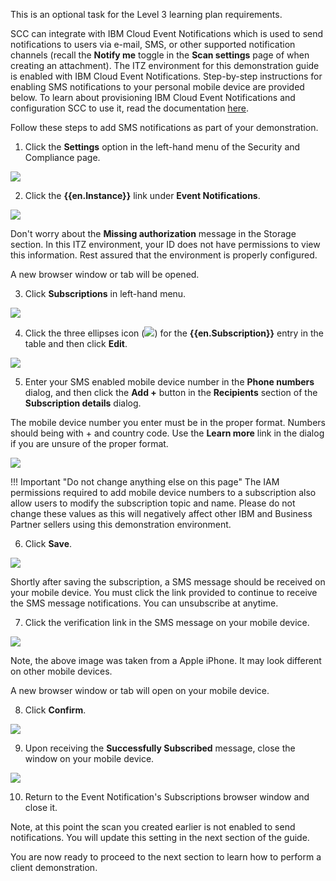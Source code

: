 This is an optional task for the Level 3 learning plan requirements. 

SCC can integrate with IBM Cloud Event Notifications which is used to send notifications to users via e-mail, SMS, or other supported notification channels (recall the **Notify me** toggle in the **Scan settings** page of when creating an attachment). The ITZ environment for this demonstration guide is enabled with IBM Cloud Event Notifications. Step-by-step instructions for enabling SMS notifications to your personal mobile device are provided below. To learn about provisioning IBM Cloud Event Notifications and configuration SCC to use it, read the documentation <a href="https://cloud.ibm.com/docs/security-compliance?topic=security-compliance-event-notifications&interface=ui" target="_blank">here</a>.

Follow these steps to add SMS notifications as part of your demonstration. 

<!-- 
1. Open a web browser to the **IBM Cloud Portal**.

<a href="https://cloud.ibm.com" target="_blank">IBM Cloud Portal</a>.

When the page loads, authenticate with your IBM Cloud ID and password. The authentication process varies depending on the primary account that your ID is associated with and any multi-factor authentication or other security controls in place for the account.

2. Click the **account selection** drop-down menu and select the **{{itz.CloudAccount}}** account.

![](../env/_attachments/switchAccount.png)

Note, if the browser window is narrow, you might see an **account selection** icon like this: ![](../env/_attachments/switchAccountIcon.png) instead of the full account name.

3. Click the **Security and Compliance** icon (![](../demo/_attachments/sccIcon.png)) in the menu bar.
   
![](../demo/_attachments/dashBoard.png) -->

1. Click the **Settings** option in the left-hand menu of the Security and Compliance page.

![](../demo/_attachments/sccDashboardStartENSetup.png) 

2. Click the **{{en.Instance}}** link under **Event Notifications**. 

![](_attachments/dashBoardSettingsEN.png)

Don't worry about the **Missing authorization** message in the Storage section. In this ITZ environment, your ID does not have permissions to view this information. Rest assured that the environment is properly configured.

A new browser window or tab will be opened.

3. Click **Subscriptions** in left-hand menu.

![](_attachments/enOverview.png)

4. Click the three ellipses icon (![](_attachments/ellipses.png)) for the **{{en.Subscription}}** entry in the table and then click **Edit**.

![](_attachments/enSubscriptions.png)

5. Enter your SMS enabled mobile device number in the **Phone numbers** dialog, and then click the **Add +** button in the **Recipients** section of the **Subscription details** dialog.

The mobile device number you enter must be in the proper format. Numbers should being with + and country code. Use the **Learn more** link in the dialog if you are unsure of the proper format.

![](_attachments/enSubscriptionsAddNumber.png)

!!! Important "Do not change anything else on this page"
    The IAM permissions required to add mobile device numbers to a subscription also allow users to modify the subscription topic and name. Please do not change these values as this will negatively affect other IBM and Business Partner sellers using this demonstration environment.

6. Click **Save**.

![](_attachments/enSubscriptionsSaveNumber.png)

Shortly after saving the subscription, a SMS message should be received on your mobile device. You must click the link provided to continue to receive the SMS message notifications. You can unsubscribe at anytime.

7. Click the verification link in the SMS message on your mobile device.

![](_attachments/enVerification.jpeg)

Note, the above image was taken from a Apple iPhone. It may look different on other mobile devices.

A new browser window or tab will open on your mobile device.

8. Click **Confirm**.

![](_attachments/enConfirm.png)

9. Upon receiving the **Successfully Subscribed** message, close the window on your mobile device.

![](_attachments/enSuccessful.png)

10. Return to the Event Notification's Subscriptions browser window and close it.

Note, at this point the scan you created earlier is not enabled to send notifications. You will update this setting in the next section of the guide.

You are now ready to proceed to the next section to learn how to perform a client demonstration. 